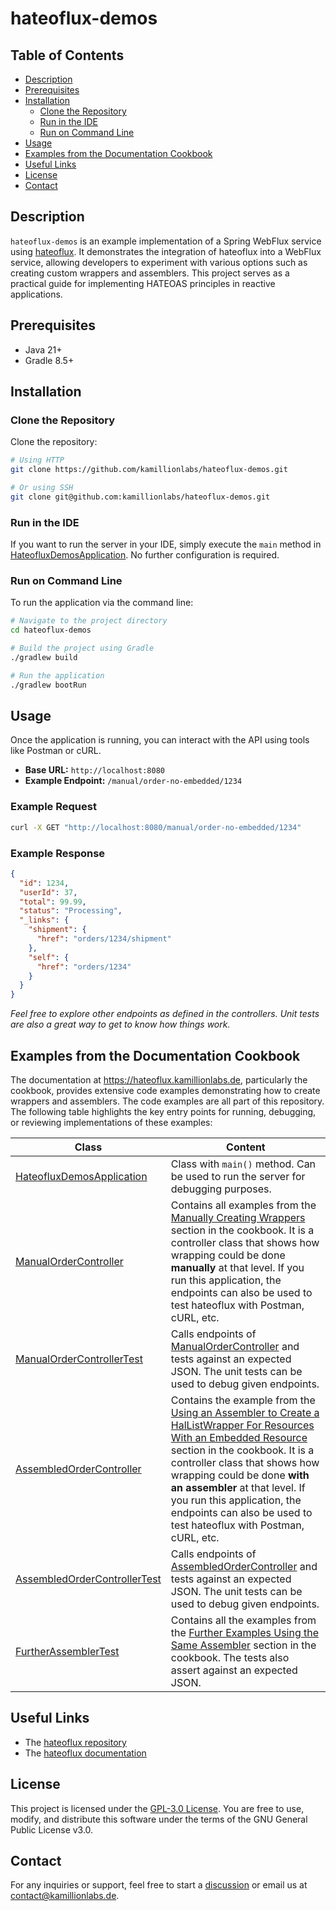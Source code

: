 # hateoflux-demos

## Table of Contents

- [Description](#description)
- [Prerequisites](#prerequisites)
- [Installation](#installation)
  - [Clone the Repository](#clone-the-repository)
  - [Run in the IDE](#run-in-the-ide)
  - [Run on Command Line](#run-on-command-line)
- [Usage](#usage)
- [Examples from the Documentation Cookbook](#examples-from-the-documentation-cookbook)
- [Useful Links](#useful-links)
- [License](#license)
- [Contact](#contact)

## Description

`hateoflux-demos` is an example implementation of a Spring WebFlux service using [hateoflux](https://github.com/kamillionlabs/hateoflux). It demonstrates the integration of hateoflux into a WebFlux service, allowing developers to experiment with various options such as creating custom wrappers and assemblers. This project serves as a practical guide for implementing HATEOAS principles in reactive applications.

 
## Prerequisites
* Java 21+
* Gradle 8.5+

## Installation
### Clone the Repository
Clone the repository:
```bash
# Using HTTP
git clone https://github.com/kamillionlabs/hateoflux-demos.git

# Or using SSH 
git clone git@github.com:kamillionlabs/hateoflux-demos.git
```

### Run in the IDE

If you want to run the server in your IDE, simply execute the `main` method in [HateofluxDemosApplication](./src/main/java/de/kamillionlabs/hateofluxdemos/HateofluxDemosApplication.java). No further configuration is required.

### Run on Command Line
To run the application via the command line:
```bash
# Navigate to the project directory
cd hateoflux-demos

# Build the project using Gradle
./gradlew build

# Run the application
./gradlew bootRun

```
## Usage

Once the application is running, you can interact with the API using tools like Postman or cURL.

- **Base URL:** `http://localhost:8080`
- **Example Endpoint:** `/manual/order-no-embedded/1234`

### Example Request

```bash
curl -X GET "http://localhost:8080/manual/order-no-embedded/1234"
```

### Example Response

```JSON
{
  "id": 1234,
  "userId": 37,
  "total": 99.99,
  "status": "Processing",
  "_links": {
    "shipment": {
      "href": "orders/1234/shipment"
    },
    "self": {
      "href": "orders/1234"
    }
  }
}
```
_Feel free to explore other endpoints as defined in the controllers. Unit tests are also a great way to get to know how things work._

## Examples from the Documentation Cookbook

The documentation at https://hateoflux.kamillionlabs.de, particularly the cookbook, provides extensive code examples demonstrating how to create wrappers and assemblers. The code examples are all part of this repository. The following table highlights the key entry points for running, debugging, or reviewing implementations of these examples:

| Class                                                                                                                      | Content                                                                                                                                                                                                                                                                                                                                                                                                                                                                                                |
|----------------------------------------------------------------------------------------------------------------------------|--------------------------------------------------------------------------------------------------------------------------------------------------------------------------------------------------------------------------------------------------------------------------------------------------------------------------------------------------------------------------------------------------------------------------------------------------------------------------------------------------------|
| [HateofluxDemosApplication](./src/main/java/de/kamillionlabs/hateofluxdemos/HateofluxDemosApplication.java)                | Class with `main()` method. Can be used to run the server for debugging purposes.                                                                                                                                                                                                                                                                                                                                                                                                                      |
| [ManualOrderController](./src/main/java/de/kamillionlabs/hateofluxdemos/controller/ManualOrderController.java)             | Contains all examples from the [Manually Creating Wrappers](https://hateoflux.kamillionlabs.de/docs/cookbook.html#manually-creating-wrappers) section in the cookbook. It is a controller class that shows how wrapping could be done **manually** at that level. If you run this application, the endpoints can also be used to test hateoflux with Postman, cURL, etc.                                                                                                                               |
| [ManualOrderControllerTest](./src/test/java/de/kamillionlabs/hateofluxdemos/cookbook/ManualOrderControllerTest.java)       | Calls endpoints of [ManualOrderController](./src/main/java/de/kamillionlabs/hateofluxdemos/controller/ManualOrderController.java) and tests against an expected JSON. The unit tests can be used to debug given endpoints.                                                                                                                                                                                                                                                                             |
| [AssembledOrderController](./src/main/java/de/kamillionlabs/hateofluxdemos/controller/AssembledOrderController.java)       | Contains the example from the [Using an Assembler to Create a HalListWrapper For Resources With an Embedded Resource](https://hateoflux.kamillionlabs.de/docs/cookbook.html#using-an-assembler-to-create-a-hallistwrapper-for-resources-with-an-embedded-resource) section in the cookbook. It is a controller class that shows how wrapping could be done **with an assembler** at that level. If you run this application, the endpoints can also be used to test hateoflux with Postman, cURL, etc. |
| [AssembledOrderControllerTest](./src/test/java/de/kamillionlabs/hateofluxdemos/cookbook/AssembledOrderControllerTest.java) | Calls endpoints of [AssembledOrderController](./src/main/java/de/kamillionlabs/hateofluxdemos/controller/AssembledOrderController.java) and tests against an expected JSON. The unit tests can be used to debug given endpoints.                                                                                                                                                                                                                                                                       |
| [FurtherAssemblerTest](./src/test/java/de/kamillionlabs/hateofluxdemos/cookbook/FurtherAssemblerTest.java)                 | Contains all the examples from the [Further Examples Using the Same Assembler](https://hateoflux.kamillionlabs.de/docs/cookbook.html#further-examples-using-the-same-assembler) section in the cookbook. The tests also assert against an expected JSON.                                                                                                                                                                                                                                               |
## Useful Links
* The [hateoflux repository](https://github.com/kamillionlabs/hateoflux)
* The [hateoflux documentation](https://hateoflux.kamillionlabs.de)

## License

This project is licensed under the [GPL-3.0 License](https://github.com/kamillionlabs/hateoflux-demos/blob/master/LICENSE). You are free to use, modify, and distribute this software under the terms of the GNU General Public License v3.0.

## Contact

For any inquiries or support, feel free to start a [discussion](https://github.com/kamillionlabs/hateoflux-demos/discussions) or email us at [contact@kamillionlabs.de](mailto:contact@kamillionlabs.de).
